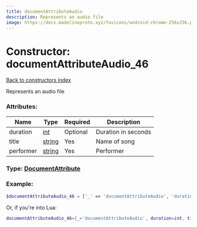 ```yaml
---
title: documentAttributeAudio
description: Represents an audio file
image: https://docs.madelineproto.xyz/favicons/android-chrome-256x256.png
---
```

# Constructor: documentAttributeAudio\_46  
[Back to constructors index](index.md)



Represents an audio file

### Attributes:

| Name     |    Type       | Required | Description |
|----------|---------------|----------|-------------|
|duration|[int](../types/int.md) | Optional|Duration in seconds|
|title|[string](../types/string.md) | Yes|Name of song|
|performer|[string](../types/string.md) | Yes|Performer|



### Type: [DocumentAttribute](../types/DocumentAttribute.md)


### Example:

```php
$documentAttributeAudio_46 = ['_' => 'documentAttributeAudio', 'duration' => int, 'title' => 'string', 'performer' => 'string'];
```  


Or, if you're into Lua:

```lua
documentAttributeAudio_46={_='documentAttributeAudio', duration=int, title='string', performer='string'}

```


